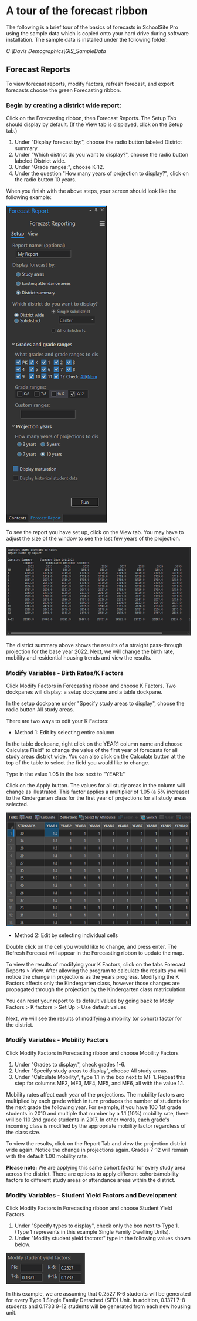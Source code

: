 # A tour of the forecast ribbon
The following is a brief tour of the basics of forecasts in SchoolSite Pro using the sample data which is copied onto your hard drive during software installation. The sample data is installed under the following folder:
 
*C:\Davis Demographics\GIS_SampleData*

## Forecast Reports
To view forecast reports, modify factors, refresh forecast, and export forecasts choose the green Forecasting ribbon.

### Begin by creating a district wide report:
Click on the Forecasting ribbon, then Forecast Reports. The Setup Tab should display by default. (If the View tab is displayed, click on the Setup tab.)

1. Under "Display forecast by:", choose the radio button labeled District summary.
2. Under "Which district do you want to display?", choose the radio button labeled District wide.
3. Under "Grade ranges:", choose K-12.
4. Under the question "How many years of projection to display?", click on the radio button 10 years.

When you finish with the above steps, your screen should look like the following example:

![Forecast setup](images/tourForecastSetup.PNG)

To see the report you have set up, click on the View tab. You may have to adjust the size of the window to see the last few years of the projection.

![Forecast report sample](images/tourForecastReportSample.PNG)

The district summary above shows the results of a straight pass-through projection for the base year 2022. Next, we will change the birth rate, mobility and residential housing trends and view the results.

### Modify Variables - Birth Rates/K Factors
Click Modify Factors in Forecasting ribbon and choose K Factors. Two dockpanes will display: a setup dockpane and a table dockpane.

In the setup dockpane under "Specify study areas to display", choose the radio button All study areas.

There are two ways to edit  your K Factors:

- Method 1: Edit by selecting entire column
 
In the table dockpane, right click on the YEAR1 column name and choose Calculate Field" to change the value of the first year of forecasts for all study areas district wide. You can also click on the Calculate button at the top of the table to select the field you would like to change. 

Type in the value 1.05 in the box next to "YEAR1:"

Click on the Apply button. The values for all study areas in the column will change as illustrated. This factor applies a multiplier of 1.05 (a 5% increase) to the Kindergarten class for the first year of projections for all study areas selected.

![Forecast birth rates](images/tourForecastBirthRates.PNG)

- Method 2: Edit by selecting individual cells

Double click on the cell you would like to change, and press enter. The Refresh Forecast will appear in the Forecasting ribbon to update the map.
 
To view the results of modifying your K Factors, click on the tabs Forecast Reports > View. After allowing the program to calculate the results you will notice the change in projections as the years progress.  Modifying the K Factors affects only the Kindergarten class, however those changes are propagated through the projection by the Kindergarten class matriculation.

You can reset your report to its default values by going back to Mody Factors > K factors > Set Up > Use default values

Next, we will see the results of modifying a mobility (or cohort) factor for the district.
 
### Modify Variables - Mobility Factors
Click Modify Factors in Forecasting ribbon and choose Mobility Factors

1. Under "Grades to display:", check grades 1-6.
2. Under "Specify study areas to display", choose All study areas.
3. Under "Calculate Mobility", type 1.1 in the box next to MF 1. Repeat this step for columns MF2, MF3, MF4, MF5, and MF6, all with the value 1.1.

Mobility rates affect each year of the projections. The mobility factors are multiplied by each grade which in turn produces the number of students for the next grade the following year. For example, if you have 100 1st grade students in 2010 and multiple that number by a 1.1 (10%) mobility rate, there will be 110 2nd grade students in 2017. In other words, each grade's incoming class is modified by the appropriate mobility factor regardless of the class size.

To view the results, click on the Report Tab and view the projection district wide again. Notice the change in projections again. Grades 7-12 will remain with the default 1.00 mobility rate.

**Please note:** We are applying this same cohort factor for every study area across the district. There are options to apply different cohorts/mobility factors to different study areas or attendance areas within the district.

### Modify Variables - Student Yield Factors and Development
Click Modify Factors in Forecasting ribbon and choose Student Yield Factors

1. Under "Specify types to display", check only the box next to Type 1. (Type 1 represents in this example Single Family Dwelling Units).
2. Under "Modify student yield factors:" type in the following values shown below.

![Forecast modify student yield factors](images/tourForecastModifySyf.PNG)

In this example, we are assuming that 0.2527 K-6 students will be generated for every Type 1 Single Family Detached (SFD) Unit.  In addition, 0.1371 7-8 students and 0.1733 9-12 students will be generated from each new housing unit.
